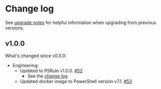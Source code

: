 # Change log

See [upgrade notes][upgrade-notes] for helpful information when upgrading from previous versions.

[upgrade-notes]: upgrade-notes.md

## v1.0.0

What's changed since v0.5.0:

- Engineering:
  - Updated to PSRule v1.0.0. [#52](https://github.com/microsoft/ps-rule/issues/52)
    - See the [change log](https://github.com/microsoft/PSRule/blob/main/docs/CHANGELOG-v1.md#v100)
  - Updated docker image to PowerShell version v7.1. [#53](https://github.com/microsoft/ps-rule/issues/53)
